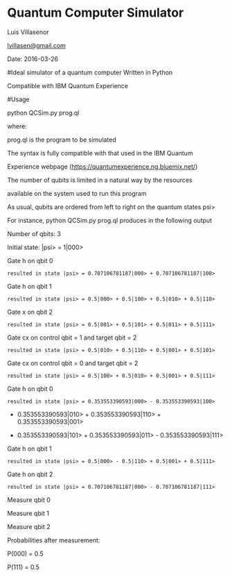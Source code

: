 # Quantum Computer Simulator
 Luis Villasenor
 
 lvillasen@gmail.com
 
Date: 2016-03-26

#Ideal simulator of a quantum computer 
Written in Python

Compatible with IBM Quantum Experience

#Usage 

python QCSim.py prog.ql

where:

prog.ql is the program to be simulated

The syntax is fully compatible with that used in the IBM Quantum 

Experience webpage (https://quantumexperience.ng.bluemix.net/)

The number of qubits is limited in a natural way by the resources 

available on the system used to run this program

As usual, qubits are ordered from left to right on the quantum states psi>

For instance, python QCSim.py prog.ql produces in the following output

Number of qbits:  3

Initial state: |psi> = 1|000>

Gate h on qbit 0

	resulted in state |psi> = 0.707106781187|000> + 0.707106781187|100>
	
Gate h on qbit 1

	resulted in state |psi> = 0.5|000> + 0.5|100> + 0.5|010> + 0.5|110>
	
Gate x on qbit 2

	resulted in state |psi> = 0.5|001> + 0.5|101> + 0.5|011> + 0.5|111> 
	
Gate cx on control qbit = 1  and target qbit = 2

	resulted in state |psi> = 0.5|010> + 0.5|110> + 0.5|001> + 0.5|101> 
	
Gate cx on control qbit = 0  and target qbit = 2

	resulted in state |psi> = 0.5|100> + 0.5|010> + 0.5|001> + 0.5|111> 
	
Gate h on qbit 0

	resulted in state |psi> = 0.353553390593|000> - 0.353553390593|100> 
	
+ 0.353553390593|010> + 0.353553390593|110> + 0.353553390593|001> 

+ 0.353553390593|101> + 0.353553390593|011> - 0.353553390593|111>

Gate h on qbit 1

	resulted in state |psi> = 0.5|000> - 0.5|110> + 0.5|001> + 0.5|111> 
	
Gate h on qbit 2

	resulted in state |psi> = 0.707106781187|000> - 0.707106781187|111> 
	
Measure qbit 0

Measure qbit 1

Measure qbit 2

Probabilities after measurement:

P(000) = 0.5

P(111) = 0.5
